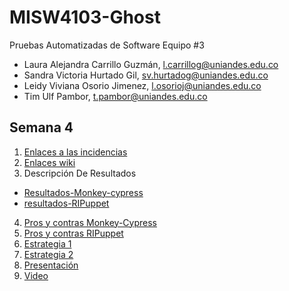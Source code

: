 # MISW4103-Ghost

Pruebas Automatizadas de Software
Equipo #3
- Laura Alejandra Carrillo Guzmán, l.carrillog@uniandes.edu.co​​
- Sandra Victoria Hurtado Gil, sv.hurtadog@uniandes.edu.co​​
- Leidy Viviana Osorio Jimenez, l.osorioj@uniandes.edu.co​​
- Tim Ulf Pambor, t.pambor@uniandes.edu.co​​

## Semana 4
1. [Enlaces a las incidencias](https://github.com/tpambor/MISW4103-Ghost/issues)
2. [Enlaces wiki](https://github.com/tpambor/MISW4103-Ghost/wiki)
3. Descripción De Resultados
- [Resultados-Monkey-cypress ](https://github.com/tpambor/MISW4103-Ghost/wiki/Descripci%C3%B3n-De-Resultados-Monkey-cypress)
- [resultados-RIPuppet](https://github.com/tpambor/MISW4103-Ghost/wiki/Descripci%C3%B3n-de-resultados-RIPuppet)
4. [Pros y contras Monkey-Cypress](https://github.com/tpambor/MISW4103-Ghost/wiki/Pros-Contras-Monkey-Cypress)
5. [Pros y contras RIPuppet](https://github.com/tpambor/MISW4103-Ghost/wiki/Pros-Contras-RIPuppet)
6. [Estrategia 1](https://uniandes-my.sharepoint.com/:b:/g/personal/l_carrillog_uniandes_edu_co/EYqu2mjqVsJAvhnywOIRwBQB2BaHPaHMFyZg2RDRlTBc7Q)
7. [Estrategia 2](https://uniandes-my.sharepoint.com/:b:/g/personal/l_carrillog_uniandes_edu_co/EdJ7z5m2A8lNt5ucF1wlqjEBdRxBE6PIVzw1skjk7qiVfg)
8. [Presentación](https://uniandes-my.sharepoint.com/:p:/g/personal/l_carrillog_uniandes_edu_co/ETrJZGQKK7VApGP_jQdeq6gBni-bddd-Xu1DNW2KztLqrg?e=L0cmqL)
9. [Video](https://uniandes-my.sharepoint.com/:v:/g/personal/t_pambor_uniandes_edu_co/Ec_pyiLodp5Anlst47f9O8sB9xJSluwSMbWi6sygfYA-xw?e=aiIPTQ)
